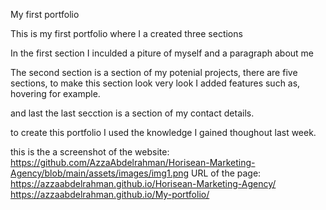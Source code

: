 My first portfolio

This is my first portfolio where I a created three sections



In the first section I inculded a piture of myself and a paragraph about me



The second section is a section of my potenial projects, there are five sections, to make this section look very look I added features such as, hovering for example.


and last the last secction is a section of my contact details. 



to create this portfolio I used the knowledge I gained thoughout last week. 




this is the a screenshot of the website: https://github.com/AzzaAbdelrahman/Horisean-Marketing-Agency/blob/main/assets/images/img1.png URL of the page: https://azzaabdelrahman.github.io/Horisean-Marketing-Agency/
https://azzaabdelrahman.github.io/My-portfolio/